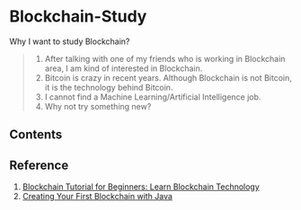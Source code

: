 # Blockchain-Study

Why I want to study Blockchain?
> 1. After talking with one of my friends who is working in Blockchain area, I am kind of interested in Blockchain.   
> 2. Bitcoin is crazy in recent years. Although Blockchain is not Bitcoin, it is the technology behind Bitcoin.
> 3. I cannot find a Machine Learning/Artificial Intelligence job. 
> 4. Why not try something new?

## Contents





## Reference
1. [Blockchain Tutorial for Beginners: Learn Blockchain Technology](https://www.guru99.com/blockchain-tutorial.html)
2. [Creating Your First Blockchain with Java](https://medium.com/programmers-blockchain/create-simple-blockchain-java-tutorial-from-scratch-6eeed3cb03fa)
